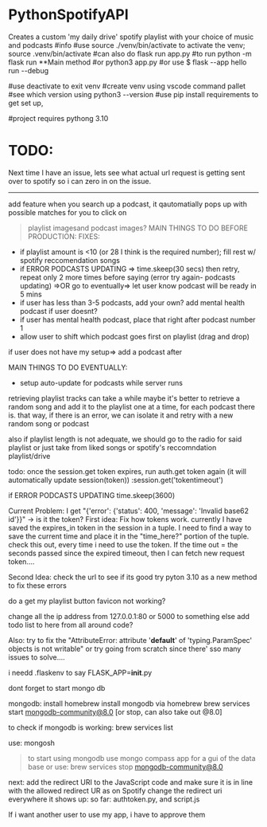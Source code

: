 # PythonSpotifyAPI
Creates a custom 'my daily drive' spotify playlist with your choice of music and podcasts
#info
#use source ./venv/bin/activate to activate the venv; source .venv/bin/activate
#can also do flask run app.py
#to run python -m flask run **Main method
#or python3 app.py
#or use $ flask --app hello run --debug


#use deactivate to exit venv
#create venv using vscode command pallet
#see which version using python3 --version
#use pip install requirements to get set up,

#project requires pythong 3.10



TODO: 
==========
Next time I have an issue, lets see what actual url request is getting sent over to spotify so i can zero in on the issue.

********
add feature when you search up a podcast, it qautomatially pops up with possible matches for you to click on

>playlist imagesand podcast images?
MAIN THINGS TO DO BEFORE PRODUCTION:
FIXES:
- if playlist amount is <10 (or 28 I think is the required number); fill rest w/ spotify reccomendation songs
- if ERROR PODCASTS UPDATING => time.skeep(30 secs) then retry, repeat only 2 more times before saying (error try again- podcasts updating) =>OR go to eventually=> let user know podcast will be ready in 5 mins
- if user has less than 3-5 podcasts, add your own? add mental health podcast if user doesnt?
- if user has mental health podcast, place that right after podcast number 1
- allow user to shift which podcast goes first on playlist (drag and drop)

if user does not have my setup=> add a podcast after 


MAIN THINGS TO DO EVENTUALLY:
- setup auto-update for podcasts while server runs

retrieving playlist tracks can take a while
maybe it's better to retrieve a random song and add it to the playlist one at a time, for each podcast there is. that way, if there is an error, we can isolate it and retry with a new random song or podcast

also if playlist length is not adequate, we should go to the radio for said playlist or just take from liked songs or spotify's reccomndation playlist/drive

todo: once the session.get token expires, run auth.get token again (it will automatically update session(token))
:session.get('tokentimeout')

if ERROR PODCASTS UPDATING
time.skeep(3600)

Current Problem: I get "{'error': {'status': 400, 'message': 'Invalid base62 id'}}" -> is it the token?
First idea: Fix how tokens work. currently I have saved the expires_in token in the session in a tuple. I need to find a way to save the current time and place it in the "time_here?" portion of the tuple. check this out, every time i need to use the token. If the time out = the seconds passed since the expired timeout, then I can fetch new request token....

Second Idea: check the url to see if its good
try pyton 3.10 as a new method to fix these errors

do a get my playlist button
favicon not working?

change all the ip address from 127.0.0.1:80 or 5000 to something else
add todo list to here from all around code?

Also: try to fix the "AttributeError: attribute '__default__' of 'typing.ParamSpec' objects is not writable"
or try going from scratch since there' sso many issues to solve....


i needd .flaskenv to say 
FLASK_APP=__init__.py

dont forget to start mongo db



mongodb:
install homebrew
install mongodb via homebrew
brew services start mongodb-community@8.0 [or stop, can also take out @8.0]


to check if mongodb is working: brew services list

use: mongosh
> to start using mongodb
use mongo compass app for a gui of the data base
or use: brew services stop mongodb-community@8.0

next: 
add the redirect URI to the JavaScript code and make sure it is in line with the allowed redirect UR as on Spotify
change the redirect uri everywhere it shows up: so far: authtoken.py, and script.js


If i want another user to use my app, i have to approve them